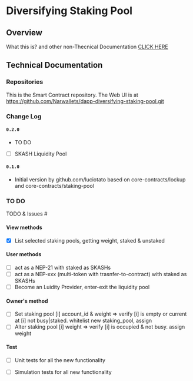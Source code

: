 # Diversifying Staking Pool

## Overview
What this is? and other non-Thecnical Documentation
[CLICK HERE](https://narwallets.github.io/diversifying-staking-pool/)


## Technical Documentation

### Repositories 

This is the Smart Contract repository. The Web UI is at https://github.com/Narwallets/dapp-diversifying-staking-pool.git

### Change Log

#### `0.2.0`

- TO DO
- [ ] SKASH Liquidity Pool

#### `0.1.0`

- Initial version by github.com/luciotato based on core-contracts/lockup and core-contracts/staking-pool

### TO DO

TODO & Issues # 

#### View methods
 - [x] List selected staking pools, getting weight, staked & unstaked

#### User methods
 - [ ] act as a NEP-21 with staked as SKASHs
 - [ ] act as a NEP-xxx (multi-token with trasnfer-to-contract) with staked as SKASHs
 - [ ] Become an Luidity Provider, enter-exit the liquidity pool

#### Owner's method
 - [ ] Set staking pool [i] account_id & weight => verify [i] is empty or current at [i] not busy|staked. whitelist new staking_pool, assign
 - [ ] Alter staking pool [i] weight => verify [i] is occupied & not busy. assign weight

#### Test
 - [ ] Unit tests for all the new functionality
 - [ ] Simulation tests for all new functionality

